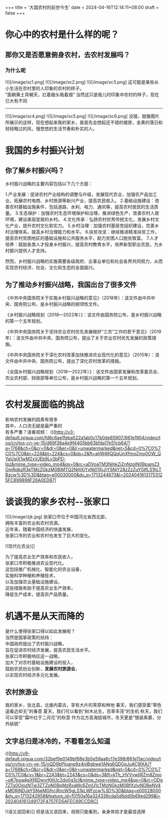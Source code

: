 +++
title = '大国农村的前世今生'
date = 2024-04-16T12:14:11+08:00
draft = false
+++

# 你心中的农村是什么样的呢？
## 那你又是否愿意俯身农村，去农村发展吗？
### 为什么呢


!()[/image/xc1.png]
!()[/image/xc2.png]
!()[/image/xc3.png]
这可能是某些从小生活在农村里的人印象的农村的样子。  
”面朝黄土背朝天，扛着锄头吸着烟“
当然这只是我儿时印象中农村的样子，现在已大有不同

---


!()[/image/xc4.png]
!()[/image/xc5.png]
!()[/image/xc6.png]
没错，就像图片所展示的这样，现在想起来我的家乡，我首先会想起还不错的楼房，金黄的落日和轻轻略过的风，慢悠悠的生活节奏和朴实的人。

# 我国的乡村振兴计划

## 你了解乡村振兴吗？

乡村振兴战略的主要内容包括以下几个方面：

1.产业发展：促进农村产业结构的调整与升级，发展现代农业，加强农产品加工业，拓展农村电商、乡村旅游等新兴产业，提高农民收入。
2.基础设施建设：改善农村基础设施条件，包括道路、水利、电力、通讯等，提高农村居民的生活质量。
3.生态保护：加强农村生态环境保护和治理，推进绿色生产，改善农村人居环境，建设美丽宜居的乡村。
4.文化传承：弘扬农村优秀传统文化，发展乡村文化产业，提升农村文化软实力。
5.乡村治理：加强农村基层党组织建设，完善乡村治理体系，提高乡村治理能力和水平。
6.扶贫攻坚：继续推进精准扶贫工作，提高农村贫困地区的基础设施和公共服务水平，助力贫困人口脱贫致富。
7.人才培养：鼓励各类人才投身乡村振兴，提高农村教育水平，培养新型职业农民，为乡村振兴提供人才支持。

然而，乡村振兴战略的实施需要各级政府、企事业单位和社会各界共同努力，从而实现农村经济、社会、文化和生态的全面振兴。

## 为了推动乡村振兴战略，我国出台了很多文件

《中共中央国务院关于实施乡村振兴战略的意见》（2018年）：该文件由中共中央、国务院公布，是乡村振兴战略的纲领性文件。

《乡村振兴战略规划（2018—2022年）》：该文件由国务院公布，是乡村振兴战略的第一个五年规划。

《中共中央国务院关于坚持农业农村优先发展做好“三农”工作的若干意见》（2019年）：该文件由中共中央、国务院公布，提出了关于农业农村优先发展的政策措施。

《中共中央国务院关于深化农村改革加快推进农业现代化的意见》（2015年）：该文件由中共中央、国务院公布，提出了深化农村改革的措施。

《全国乡村振兴战略规划（2018—2022年）》：该文件由国家发展和改革委员会、农业农村部、财政部等单位公布，是乡村振兴战略的第一个五年规划。

---

# 农村发展面临的挑战

影响农村发展的因素有很多  
其中，人口流无疑是最严重的  
有多严重？请看视频：
()[http://v3-default.ixigua.com/fd8c6ae1feba522a1ab0c17b0de85907/661e1904/video/tos/cn/tos-cn-ve-15/d69f38a4e9f4405bb63bfda17e51cb64/?a=1768&ch=0&cr=0&dr=0&er=0&lr=unwatermarked&net=5&cd=0%7C0%7C0%7C0&br=224&bt=224&cs=0&ds=2&ft=ahW46QQqUnXfmoZmo0OW_QYaUqiX1wM2xVJEb9Lv3bPD-Ipz&mime_type=video_mp4&qs=0&rc=aDVoaTM3NjhkZjZnNzplN0BpamZ3OmRqbzR3eTMzZGkzM0BiMTQ2NjItXjYxNi01XjJiYSNiY28zZzZuYGtfLS1hLTBzcw%3D%3D&btag=e00030000&dy_q=1713244673&l=20240416131753125FC899898F26A0ED87]

# 谈谈我的家乡农村--张家口

!()[/image/zjk.jpg]
张家口市位于中国河北省西北部，  
拥有丰富的农业和农村资源。  
近年来，随着中国经济的快速发展，  
张家口市的农业和农村也发生了巨大的变化。

!(现代化农业)[]

为了提高农业生产效率和农民收入，  
张家口市积极推进农业现代化。  
这包括推广机械化、智能化的农业设备，  
实施科学种植和养殖技术，  
以及加强农业基础设施建设。  
这些措施有助于提高农业生产效率，  
降低生产成本，提高农产品质量。

# 机遇不是从天而降的

是什么使得张家口得以如此发展呢？  
当然是国家政策的扶持：  
中国政府提出了农村振兴战略，  
旨在促进农村经济发展，提高农民生活水平。  
张家口市积极响应这一战略，  
加大了对农村基础设施建设的投入，  
鼓励农民创业创新，**发展农村旅游业**，  
以实现农村经济多元化发展。
## 农村旅游业

我的家乡，张北县，北接内蒙古，享有大片的草原和林地
春天，我们感受着“草色遥看近却无”的春意
夏天，我们可以看到“树木丛生，百草丰茂”的生机
秋天，我们可以享受“霜叶红于二月花”的秋意
作为北方高海拔城市，冬天更是“银装素裹，分外妖娆”

## 文字总归是冰冷的，不看看怎么知道

()[http://v9-default.ixigua.com/32bef9e0149bf68e3b5e59aa6c17e398/661e11ac/video/tos/cn/tos-cn-ve-15/oQD9bPIoane9z4njBgbwe1ANg6QD0qJuAC9lXA/?a=1768&ch=0&cr=0&dr=0&er=0&lr=unwatermarked&net=5&cd=0%7C0%7C0%7C0&cv=1&br=2243&bt=2243&cs=0&ds=3&ft=kTh_HVVywIiRZm8Zmo~pK7pswApXf6DwvrKttUc2do0g3cI&mime_type=video_mp4&qs=0&rc=ODg7ZTs0OjozNTw3ZTZoN0BpMzRxaWc6ZmU1cTMzNGkzM0BfXzIvNDBeNV4xMDRjNDJeYSNwMGlhcjRncW5gLS1kLWFzcw%3D%3D&btag=e00028000&dy_q=1713242958&feature_id=f0150a16a324336cda5d6dd0b69ed299&l=202404161249172F4757FD5AFEC69CCD9C]

!(话又说回来)[]
但是话又说回来，视频只能看到，亲身体验才是最佳选择

